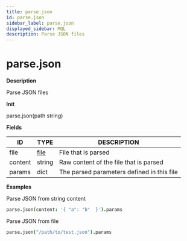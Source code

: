 ```yaml
---
title: parse.json
id: parse.json
sidebar_label: parse.json
displayed_sidebar: MQL
description: Parse JSON files
---
```


# parse.json

**Description**

Parse JSON files

**Init**

parse.json(path string)

**Fields**

| ID      | TYPE            | DESCRIPTION                                |
| ------- | --------------- | ------------------------------------------ |
| file    | [file](file.md) | File that is parsed                        |
| content | string          | Raw content of the file that is parsed     |
| params  | dict            | The parsed parameters defined in this file |

**Examples**

Parse JSON from string content

```coffeescript
parse.json(content: '{ "a": "b"  }').params
```

Parse JSON from file

```coffeescript
parse.json("/path/to/test.json").params
```
